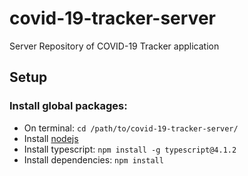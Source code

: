 # covid-19-tracker-server
Server Repository of COVID-19 Tracker application 


Setup
-
### Install global packages:
- On terminal: `cd /path/to/covid-19-tracker-server/`
- Install [nodejs](https://nodejs.org/en/download/)
- Install typescript: `npm install -g typescript@4.1.2`
- Install dependencies: `npm install`